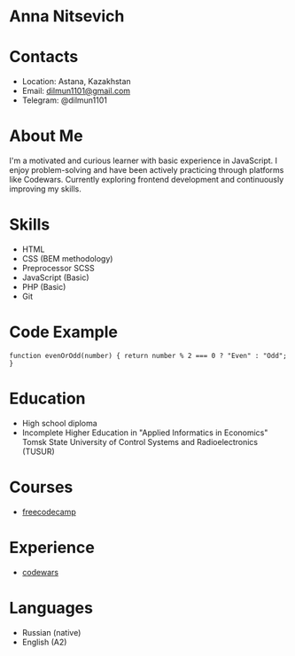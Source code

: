 # Anna Nitsevich

# Contacts

- Location: Astana, Kazakhstan
- Email: dilmun1101@gmail.com
- Telegram: @dilmun1101

# About Me

I'm a motivated and curious learner with basic experience in JavaScript. I enjoy problem-solving and have been actively practicing through platforms like Codewars. Currently exploring frontend development and continuously improving my skills.

# Skills

- HTML
- CSS (BEM methodology)
- Preprocessor SCSS
- JavaScript (Basic)
- PHP (Basic)
- Git

# Code Example

`function evenOrOdd(number) {
  return number % 2 === 0 ? "Even" : "Odd";
}`

# Education

- High school diploma
- Incomplete Higher Education in "Applied Informatics in Economics"
  Tomsk State University of Control Systems and Radioelectronics (TUSUR)

# Courses

- [freecodecamp](https://www.freecodecamp.org/learn/javascript-algorithms-and-data-structures-v8/)

# Experience

- [codewars](https://www.codewars.com/users/dilmun1101/stats)

# Languages

- Russian (native)
- English (A2)
